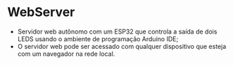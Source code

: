 # WebServer
* Servidor web autônomo com um ESP32 que controla a saída de dois LEDS usando o
ambiente de programação Arduino IDE;
* O servidor web pode ser acessado com qualquer
dispositivo que esteja com um navegador na rede local.
 
